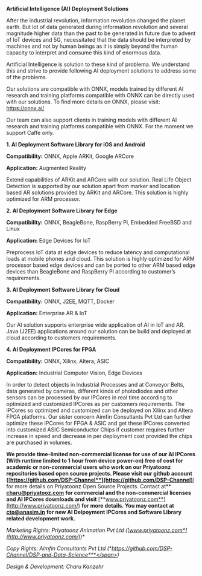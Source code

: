 <div title="header">

  

</div>

**Artificial Intelligence (AI) Deployment Solutions**

  

<span style="font-weight: normal">After the industrial revolution,
information revolution changed the planet earth. But lot of data
generated during information revolution and several magnitude higher
data than the past to be generated in future due to advent of IoT
devices and 5G, necessitated that the data should be interpreted by
machines and not by human beings as it is simply beyond the human
capacity to interpret and consume this kind of enormous data. </span>

  

<span style="font-weight: normal">Artificial Intelligence is solution to
these kind of problema. We understand this and strive to provide
following AI deployment solutions to address some of the problems.
</span>

  

<span id="__DdeLink__52_3667599619"></span>
<span style="font-weight: normal">Our solutions are compatible with
ONNX, models trained by different AI research and training platforms
compatible with ONNX can be directly used with our solutions. To find
more details on ONNX, please visit:
</span><span style="font-variant: normal"><span style="letter-spacing: normal"><span style="font-style: normal"><span class="underline"><span style="font-weight: normal"><https://onnx.ai/>
</span></span></span></span></span>

  

<span style="font-weight: normal">Our team can also support clients in
training models with different AI research and training platforms
compatible with ONNX. For the moment we support Caffe only.</span>

  

**1. AI Deployment Software Library for iOS and Android**

  

**Compatibility:** ONNX, Apple ARKit, Google ARCore

  

**Application:** Augmented Reality

  

Extend capabilities of ARKit and ARCore with our solution. Real Life
Object Detection is supported by our solution apart from marker and
location based AR solutions provided by ARKit and ARCore. This solution
is highly optimized for ARM processor.

  

**2. AI Deployment Software Library for Edge**

  

**Compatibility:** ONNX, BeagleBone, RaspBerry Pi, Embedded FreeBSD and
Linux

**Application:** Edge Devices for IoT

Preprocess IoT data at edge devices to reduce latency and computational
loads at mobile phones and cloud. This solution is highly optimized for
ARM processor based edge devices and can be ported to other ARM based
edge devices than BeagleBone and RaspBerry Pi according to customer’s
requirements.

  

**3. AI Deployment Software Library for Cloud**

  

**Compatibility:** ONNX, J2EE, MQTT, Docker

  

**Application:** Enterprise AR & IoT

  

Our AI solution supports enterprise wide application of AI in IoT and
AR. Java (J2EE) applications around our solution can be build and
deployed at cloud according to customers requirements.

  

**4. AI Deployment IPCores for FPGA**

  

**Compatibility:** ONNX, Xilinx, Altera, ASIC

  

**Application:** Industrial Computer Vision, Edge Devices

  

In order to detect objects in Industrial Processes and at Conveyor
Belts, data generated by cameras, different kinds of photodiodes and
other sensors can be processed by our IPCores in real time according to
optimized and customized IPCores as per customers requirements. The
IPCores so optimized and customized can be deployed on Xilinx and Altera
FPGA platforms. Our sister concern Aimfin Consultants Pvt Ltd can
further optimize these IPCores for FPGA & ASIC and get these IPCores
converted into customized ASIC Semiconductor Chips if customer requires
further increase in speed and decrease in per deployment cost provided
the chips are purchased in
volumes.

  

<span id="__DdeLink__73_1980708141"></span><span id="__DdeLink__50_2679174470"></span>
**We provide time-limited non-commercial license for use of our AI
IPCores (With runtime limited to 1 hour from device power-on) free of
cost for academic or non-commercial users who work on our Priyatoonz
repositories based open source projects. Please visit our github account
(**<span lang="zxx"><span class="underline">[**https://github.com/DSP-Channel**](https://github.com/DSP-Channel)</span></span>**)
for more details on Priyatoonz Open Source Projects. Contact at**
<span lang="zxx"><span class="underline">[**charu@priyatooz.com**](mailto:charu@priyatooz.com)</span></span>
**for commercial and the non-commercial licenses and AI IPCores
downloads and visit**
<span lang="zxx"><span class="underline">[**www.priyatoonz.com**](http://www.priyatoonz.com/)</span></span>
**for more details. You may contact at**
<span lang="zxx"><span class="underline">[**cto@anasim.in**](mailto:cto@anasim.in)</span></span>
**for new AI Delpoyment IPCores and Software Library related development
work.**

  

  

*Marketing Rights: Priyatoonz Animation Pvt Ltd
(*<span lang="zxx"><span class="underline">[*www.priyatoonz.com*](http://www.priyatoonz.com/)</span></span>*)*

*Copy Rights: Aimfin Consultants Pvt Ltd
(*<span lang="zxx"><span class="underline">***https://github.com/DSP-Channel/DSP-and-Data-Science***</span></span>*)*

*Design & Development: Charu Kanzehr*

<div title="footer">

  

</div>
